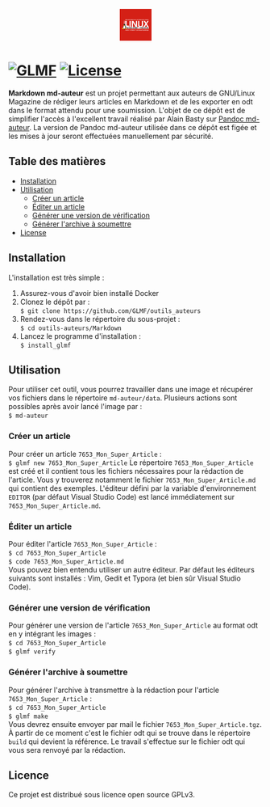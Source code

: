 <p align="center"><img width=12.5% src="https://raw.githubusercontent.com/GLMF/outils_auteurs/master/Markdown/logo_glmf.png"></p>
 
[![GLMF](https://img.shields.io/badge/GNU%2FLinux%20Magazine-tools-red)](https://github.com/GLMF/outils_auteurs) [![License](https://img.shields.io/badge/license-GPLv3-blue.svg)](https://www.gnu.org/licenses/gpl-3.0.fr.html)
&nbsp;
=======
 
**Markdown md-auteur** est un projet permettant aux auteurs de GNU/Linux Magazine de rédiger leurs articles en Markdown et de les exporter en odt dans le format attendu pour une soumission.
L'objet de ce dépôt est de simplifier l'accès à l'excellent travail réalisé par Alain Basty sur [Pandoc md-auteur](https://bitbucket.org/zardoz/pandoc-md-auteur).
La version de Pandoc md-auteur utilisée dans ce dépôt est figée et les mises à jour seront effectuées manuellement par sécurité.
 
## Table des matières
- [Installation](#installation)
- [Utilisation](#utilisation)
    - [Créer un article](#créer-un-article)
    - [Éditer un article](#éditer-un-article)
    - [Générer une version de vérification](#générer-une-version-de-vérification)
    - [Générer l'archive à soumettre](#générer-l'archive-à-soumettre)
- [License](#license)
 
## Installation
L'installation est très simple :
1. Assurez-vous d'avoir bien installé Docker
2. Clonez le dépôt par :<br />
`$ git clone https://github.com/GLMF/outils_auteurs`
3. Rendez-vous dans le répertoire du sous-projet :<br />
`$ cd outils-auteurs/Markdown`
4. Lancez le programme d'installation :<br />
`$ install_glmf`
 
## Utilisation
Pour utiliser cet outil, vous pourrez travailler dans une image et récupérer vos fichiers dans le répertoire `md-auteur/data`.
Plusieurs actions sont possibles après avoir lancé l'image par :<br />
`$ md-auteur`

### Créer un article
Pour créer un article `7653_Mon_Super_Article` :<br />
`$ glmf new 7653_Mon_Super_Article`
Le répertoire `7653_Mon_Super_Article` est créé et il contient tous les fichiers nécessaires pour la rédaction de l'article. Vous y trouverez notamment le fichier `7653_Mon_Super_Article.md` qui contient des
exemples.
L'éditeur défini par la variable d'environnement `EDITOR` (par défaut Visual Studio Code) est lancé immédiatement sur  `7653_Mon_Super_Article.md`.

### Éditer un article
Pour éditer l'article `7653_Mon_Super_Article` :<br />
`$ cd 7653_Mon_Super_Article`<br />
`$ code 7653_Mon_Super_Article.md`<br />
Vous pouvez bien entendu utiliser un autre éditeur. Par défaut les éditeurs suivants sont installés : Vim, Gedit et Typora (et bien sûr Visual Studio Code).

### Générer une version de vérification
Pour générer une version de l'article `7653_Mon_Super_Article` au format odt en y intégrant les images :<br />
`$ cd 7653_Mon_Super_Article`<br />
`$ glmf verify`

### Générer l'archive à soumettre
Pour générer l'archive à transmettre à la rédaction pour l'article `7653_Mon_Super_Article` :<br />
`$ cd 7653_Mon_Super_Article`<br />
`$ glmf make`<br />
Vous devrez ensuite envoyer par mail le fichier `7653_Mon_Super_Article.tgz`. À partir de ce moment c'est le fichier odt qui se trouve dans le répertoire `build` qui devient la référence. Le travail s'effectue sur le fichier odt qui vous sera renvoyé par la rédaction.
 
## Licence
Ce projet est distribué sous licence open source GPLv3.